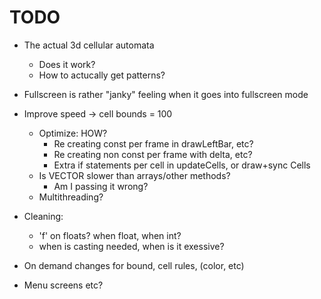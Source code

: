 # TODO

- The actual 3d cellular automata
    - Does it work?
    - How to actucally get patterns?

- Fullscreen is rather "janky" feeling when it goes into fullscreen mode

- Improve speed -> cell bounds = 100
    - Optimize: HOW?
        - Re creating const per frame in drawLeftBar, etc?
        - Re creating non const per frame with delta, etc?
        - Extra if statements per cell in updateCells, or draw+sync Cells
    - Is VECTOR slower than arrays/other methods?
        - Am I passing it wrong?
    - Multithreading?

- Cleaning:
    - 'f' on floats? when float, when int?
    - when is casting needed, when is it exessive?

- On demand changes for bound, cell rules, (color, etc)
- Menu screens etc?